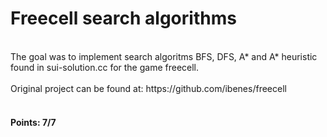 # Freecell search algorithms 
<br />
The goal was to implement search algoritms BFS, DFS, A* and A* heuristic found in sui-solution.cc for the game freecell. 
<br /> <br />
Original project can be found at: https://github.com/ibenes/freecell
<br /> <br />

#### Points: 7/7
